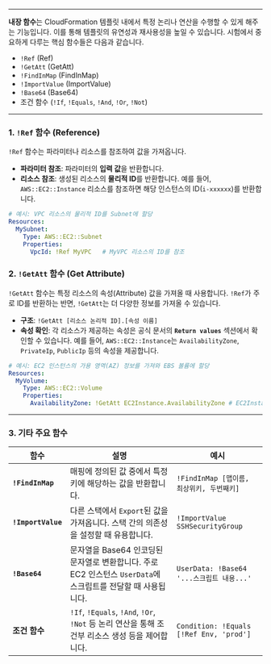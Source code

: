 

---

**내장 함수**는 CloudFormation 템플릿 내에서 특정 논리나 연산을 수행할 수 있게 해주는 기능입니다. 이를 통해 템플릿의 유연성과 재사용성을 높일 수 있습니다. 시험에서 중요하게 다루는 핵심 함수들은 다음과 같습니다.

- `!Ref` (Ref)
- `!GetAtt` (GetAtt)
- `!FindInMap` (FindInMap)
- `!ImportValue` (ImportValue)
- `!Base64` (Base64)
- 조건 함수 (`!If`, `!Equals`, `!And`, `!Or`, `!Not`)

---

### 1. `!Ref` 함수 (Reference)

`!Ref` 함수는 파라미터나 리소스를 참조하여 값을 가져옵니다.

- **파라미터 참조**: 파라미터의 **입력 값**을 반환합니다.
- **리소스 참조**: 생성된 리소스의 **물리적 ID**를 반환합니다. 예를 들어, `AWS::EC2::Instance` 리소스를 참조하면 해당 인스턴스의 ID(`i-xxxxxx`)를 반환합니다.

```YAML
# 예시: VPC 리소스의 물리적 ID를 Subnet에 할당
Resources:
  MySubnet:
    Type: AWS::EC2::Subnet
    Properties:
      VpcId: !Ref MyVPC   # MyVPC 리소스의 ID를 참조
```

### 2. `!GetAtt` 함수 (Get Attribute)

`!GetAtt` 함수는 특정 리소스의 속성(Attribute) 값을 가져올 때 사용합니다. `!Ref`가 주로 ID를 반환하는 반면, `!GetAtt`는 더 다양한 정보를 가져올 수 있습니다.

- **구조**: `!GetAtt [리소스 논리적 ID].[속성 이름]`
- **속성 확인**: 각 리소스가 제공하는 속성은 공식 문서의 **`Return values`** 섹션에서 확인할 수 있습니다. 예를 들어, `AWS::EC2::Instance`는 `AvailabilityZone`, `PrivateIp`, `PublicIp` 등의 속성을 제공합니다.

```YAML
# 예시: EC2 인스턴스의 가용 영역(AZ) 정보를 가져와 EBS 볼륨에 할당
Resources:
  MyVolume:
    Type: AWS::EC2::Volume
    Properties:
      AvailabilityZone: !GetAtt EC2Instance.AvailabilityZone # EC2Instance의 AZ 속성 참조
```

---

### 3. 기타 주요 함수

|함수|설명|예시|
|---|---|---|
|**`!FindInMap`**|매핑에 정의된 값 중에서 특정 키에 해당하는 값을 반환합니다.|`!FindInMap [맵이름, 최상위키, 두번째키]`|
|**`!ImportValue`**|다른 스택에서 `Export`된 값을 가져옵니다. 스택 간의 의존성을 설정할 때 유용합니다.|`!ImportValue SSHSecurityGroup`|
|**`!Base64`**|문자열을 Base64 인코딩된 문자열로 변환합니다. 주로 EC2 인스턴스 `UserData`에 스크립트를 전달할 때 사용됩니다.|`UserData: !Base64 '...스크립트 내용...'`|
|**조건 함수**|`!If`, `!Equals`, `!And`, `!Or`, `!Not` 등 논리 연산을 통해 조건부 리소스 생성 등을 제어합니다.|`Condition: !Equals [!Ref Env, 'prod']`|
